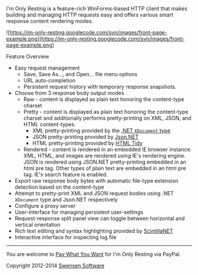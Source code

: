 I'm Only Resting is a feature-rich WinForms-based HTTP client that makes building and managing HTTP requests easy and offers various smart response content rendering modes.

![https://im-only-resting.googlecode.com/svn/images/front-page-example.png](https://im-only-resting.googlecode.com/svn/images/front-page-example.png)

Feature Overview
  * Easy request management
    * Save, Save As..., and Open... file menu options
    * URL auto-completion
    * Persistent request history with temporary response snapshots.
  * Choose from 3 response body output modes
    * Raw - content is displayed as plain text honoring the content-type charset
    * Pretty - content is displayed as plain text honoring the content-type charset and additionally performs pretty-printing on XML, JSON, and HTML content-types.
      * XML pretty-printing provided by the [.NET `XDocument` type](http://msdn.microsoft.com/en-us/library/system.xml.linq.xdocument(v=vs.100).aspx)
      * JSON pretty-printing provided by [Json.NET](http://json.codeplex.com/)
      * HTML pretty-printing provided by [HTML Tidy](http://tidy.sourceforge.net/)
    * Rendered - content is rendered in an embedded IE browser instance. XML, HTML, and images are rendered using IE's rendering engine. JSON is rendered using JSON.NET pretty-printing embedded in an html pre tag. Other types of plain text are embedded in an html pre tag. IE's search feature is enabled.
  * Export raw response body bytes with automatic file-type extension detection based on the content-type
  * Attempt to pretty-print XML and JSON request bodies using .NET `XDocument` type and Json.NET respectively
  * Configure a proxy server
  * User-interface for managing persistent user-settings
  * Request-response split panel view can toggle between horizontal and vertical orientation
  * Rich text editing and syntax highlighting provided by [ScintillaNET](http://scintillanet.codeplex.com/)
  * Interactive interface for inspecting log file


---

You are welcome to [Pay What You Want](https://www.paypal.com/cgi-bin/webscr?cmd=_s-xclick&hosted_button_id=WXSPTXDPECJ9L) for I'm Only Resting via PayPal.

Copyright 2012-2014 [Swensen Software](http://www.swensensoftware.com)
